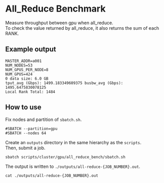 # All_Reduce Benchmark

Measure throughput between gpu when all_reduce.  
To check the value returned by all_reduce, it also returns the sum of each RANK.

## Example output

```
MASTER_ADDR=a001
NUM_NODES=53
NUM_GPUS_PER_NODE=8
NUM_GPUS=424
0 data size: 6.0 GB
tput_avg (Gbps): 1499.183349609375 busbw_avg (Gbps): 1495.6475830078125
Local Rank Total: 1484
```

## How to use

Fix nodes and partition of `sbatch.sh`.

```
#SBATCH --partition=gpu
#SBATCH --nodes 64
```

Create an `outputs` directory in the same hierarchy as the `scripts`.  
Then, submit a job.

```
sbatch scripts/cluster/gpu/all_reduce_bench/sbatch.sh
```

The output is written to `./outputs/all-reduce-{JOB_NUMBER}.out`.

```
cat ./outputs/all-reduce-{JOB_NUMBER}.out
```
